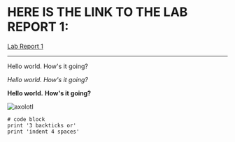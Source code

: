 
# HERE IS THE LINK TO THE LAB REPORT 1:

[Lab Report 1](https://snehalyutika.github.io/cse15l-lab-reports/lab-report-1-week-2.html)

----------------------------------------------------------------------------------------------
Hello world.
How's it going?

*Hello world.*
*How's it going?*

**Hello world.**
**How's it going?**

![axolotl](https://user-images.githubusercontent.com/103288241/162536711-235bb037-1ad5-4472-ae8b-f1364d4df523.jpg)

```
# code block
print '3 backticks or'
print 'indent 4 spaces'
```



